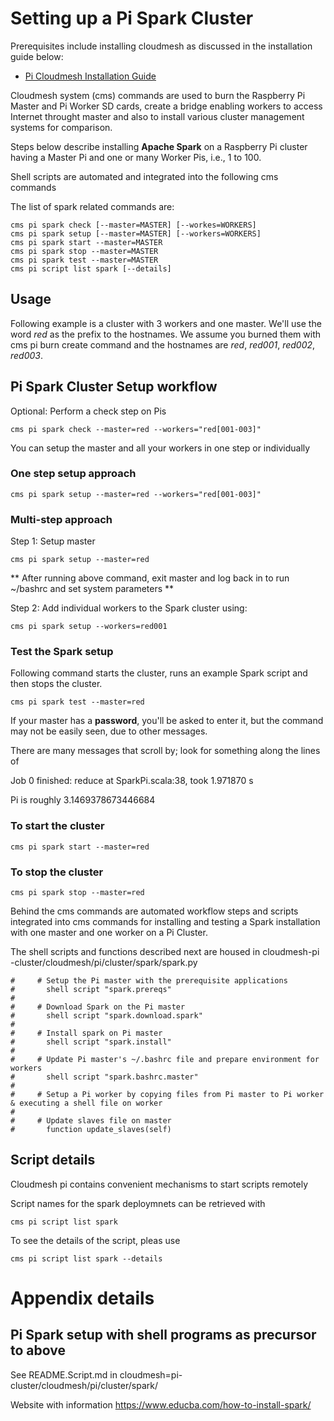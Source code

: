 # Setting up a Pi Spark Cluster

Prerequisites include installing cloudmesh as discussed in the installation
 guide below:

* [Pi Cloudmesh Installation Guide](/README.md#installation)

Cloudmesh system (cms) commands are used to burn the Raspberry Pi Master and Pi
 Worker SD
 cards, create a bridge enabling workers to access Internet throught master and
  also to install various
  cluster management systems for comparison.
    
  Steps below describe installing **Apache Spark** on a Raspberry Pi
   cluster
   having a Master
  Pi and one or many Worker Pis, i.e., 1 to 100.
  

Shell scripts are automated and integrated into the following cms commands

The list of spark related commands are:

```
cms pi spark check [--master=MASTER] [--workes=WORKERS]
cms pi spark setup [--master=MASTER] [--workers=WORKERS]
cms pi spark start --master=MASTER
cms pi spark stop --master=MASTER
cms pi spark test --master=MASTER
cms pi script list spark [--details]
```

## Usage

Following example is a cluster with 3 workers and one master.
We'll use the word *red* as the prefix to the hostnames. We assume you
 burned them with cms pi burn create command and the hostnames are
*red*, *red001*, *red002*, *red003*.

##  Pi Spark Cluster Setup workflow


Optional: Perform a check step on Pis
```
cms pi spark check --master=red --workers="red[001-003]" 
```

You can setup the master and all your workers in one step or individually

### One step setup approach

```
cms pi spark setup --master=red --workers="red[001-003]" 
```

### Multi-step approach
Step 1:  Setup master

```
cms pi spark setup --master=red 
```
** After running above command, exit master and log back in to run ~/bashrc
 and set system parameters **


Step 2: Add individual workers to the Spark cluster using:

```
cms pi spark setup --workers=red001 
```

### Test the Spark setup

Following command starts the cluster, runs an example Spark script and then
 stops the cluster.
```
cms pi spark test --master=red
```
If your master has a **password**, you'll be asked to enter it, but the command
 may not be easily seen, due to other messages.
 
 There are many messages that scroll by; look for something along the lines of
 
 Job 0 finished: reduce at SparkPi.scala:38, took 1.971870 s
 
Pi is roughly 3.1469378673446684


### To start the cluster

```
cms pi spark start --master=red
```

### To stop the cluster

```
cms pi spark stop --master=red
```
Behind the cms commands are automated workflow steps and scripts integrated
 into cms
 commands for installing and testing a Spark installation with one master and
  one worker on a Pi
  Cluster.  
  
  The shell scripts and functions described next are housed in cloudmesh-pi
  -cluster/cloudmesh/pi/cluster/spark/spark.py


  
    #     # Setup the Pi master with the prerequisite applications
    #       shell script "spark.prereqs"
    #
    #     # Download Spark on the Pi master
    #       shell script "spark.download.spark"
    #
    #     # Install spark on Pi master
    #       shell script "spark.install"
    #
    #     # Update Pi master's ~/.bashrc file and prepare environment for workers
    #       shell script "spark.bashrc.master"
    #
    #     # Setup a Pi worker by copying files from Pi master to Pi worker & executing a shell file on worker
    #
    #     # Update slaves file on master
    #       function update_slaves(self)



## Script details

Cloudmesh pi contains convenient mechanisms to start scripts remotely

Script names for the spark deploymnets can  be retrieved with

```
cms pi script list spark
```

To see the details of the script, pleas use

```
cms pi script list spark --details
```


# Appendix details

## Pi Spark setup with shell programs as precursor to above

See README.Script.md
in cloudmesh=pi-cluster/cloudmesh/pi/cluster/spark/

Website with information <https://www.educba.com/how-to-install-spark/>


 
